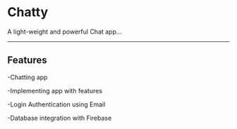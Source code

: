 # Chatty
A light-weight and powerful Chat app...

---

## Features

-Chatting app

-Implementing app with features

-Login Authentication using Email 

-Database integration with Firebase
